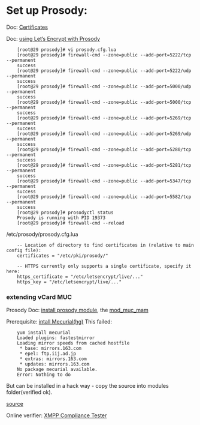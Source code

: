 # Set up Prosody:

Doc: [Certificates](https://prosody.im/doc/certificates)

Doc: [using Let’s Encrypt with Prosody](https://prosody.im/doc/letsencrypt)

```
    [root@29 prosody]# vi prosody.cfg.lua
    [root@29 prosody]# firewall-cmd --zone=public --add-port=5222/tcp --permanent
    success
    [root@29 prosody]# firewall-cmd --zone=public --add-port=5222/udp --permanent
    success
    [root@29 prosody]# firewall-cmd --zone=public --add-port=5000/udp --permanent
    success
    [root@29 prosody]# firewall-cmd --zone=public --add-port=5000/tcp --permanent
    success
    [root@29 prosody]# firewall-cmd --zone=public --add-port=5269/tcp --permanent
    success
    [root@29 prosody]# firewall-cmd --zone=public --add-port=5269/udp --permanent
    success
    [root@29 prosody]# firewall-cmd --zone=public --add-port=5280/tcp --permanent
    success
    [root@29 prosody]# firewall-cmd --zone=public --add-port=5281/tcp --permanent
    success
    [root@29 prosody]# firewall-cmd --zone=public --add-port=5347/tcp --permanent
    success
    [root@29 prosody]# firewall-cmd --zone=public --add-port=5582/tcp --permanent
    success
    [root@29 prosody]# prosodyctl status
    Prosody is running with PID 19373
    [root@29 prosody]# firewall-cmd --reload
```

/etc/prosody/prosody.cfg.lua

```
    -- Location of directory to find certificates in (relative to main config file):
    certificates = "/etc/pki/prosody/"

    -- HTTPS currently only supports a single certificate, specify it here:
    https_certificate = "/etc/letsencrypt/live/..."
    https_key = "/etc/letsencrypt/live/..."
```

### extending vCard MUC

Prosody Doc:
[install prosody module](https://prosody.im/doc/installing_modules), the
[mod_muc_mam](https://prosody.im/doc/modules/mod_muc_mam)

Prerequisite: [intall Mecurial(hg)](https://www.mercurial-scm.org/wiki/Download)
This failed:

```
    yum install mecurial
    Loaded plugins: fastestmirror
    Loading mirror speeds from cached hostfile
     * base: mirrors.163.com
     * epel: ftp.iij.ad.jp
     * extras: mirrors.163.com
     * updates: mirrors.163.com
    No package mecurial available.
    Error: Nothing to do
```

But can be installed in a hack way - copy the source into modules folder(verified ok).

[source](https://modules.prosody.im/mod_vcard_muc.html)

Online verifier: [XMPP Compliance Tester](https://compliance.conversations.im/)
